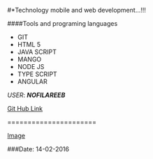 #*Technology mobile and web development...!!!

####Tools and programing languages
* GIT
* HTML 5
* JAVA SCRIPT
* MANGO
* NODE JS
* TYPE SCRIPT
* ANGULAR
 
*USER*: ***NOFILAREEB***



[Git Hub Link](https://github.com/)

======================

[Image](study.png)


###Date: 14-02-2016
